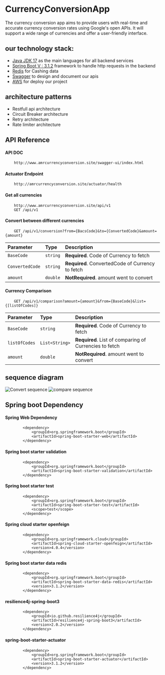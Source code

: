 # CurrencyConversionApp
The currency conversion app aims to provide users with real-time and accurate currency conversion rates using Google's 
open APIs. It will support a wide range of currencies and offer a user-friendly interface.
## our technology stack:
- [Java JDK 17](https://www.oracle.com/java/technologies/javase/jdk17-archive-downloads.html) as the main languages for all backend services
- [Spring Boot V : 3.1.2](https://spring.io/projects/spring-boot/) framework to handle http requests in the backend
- [Redis](https://redis.io/) for Cashing data
- [Swagger](http://www.amrcurrencyconversion.site/swagger-ui/index.html) to design and document our apis
- [AWS](https://eu-north-1.console.aws.amazon.com/console/home?region=eu-north-1) for deploy our project
## architecture patterns
- Restfull api architecture
- Circuit Breaker architecture
- Retry architecture
- Rate limiter architecture
## API Reference
#### API DOC
```
    http://www.amrcurrencyconversion.site/swagger-ui/index.html
```
#### Actuator Endpoint
```
    http://amrcurrencyconversion.site/actuator/health
```
#### Get all currencies
```
    http://www.amrcurrencyconversion.site/api/v1
    GET /api/v1
```
#### Convert between different currencies
```
    GET /api/v1/conversion?from={BacsCode}&to={ConvertedCode}&amount={amount}
```
| Parameter  | Type     | Description                                      |
|:-----------|:---------|:-------------------------------------------------|
| `BaseCode` | `string` | **Required**. Code of Currency to fetch          |
| `ConvertedCode` | `string` | **Required**. ConvertedCode of Currency to fetch |
| `amount` | `double` | **NotRequired**. amount went to convert             |
#### Currency Comparison
```
    GET /api/v1/comparison?amount={amount}&from={BaseCode}&list={[listOfCodes]}
```
| Parameter  | Type           | Description                                            |
|:-----------|:---------------|:-------------------------------------------------------|
| `BaseCode` | `string`       | **Required**. Code of Currency to fetch                |
| `listOfCodes` | `List<String>` | **Required**. List of comparing of Currencies to fetch |
| `amount` | `double`       | **NotRequired**. amount went to convert                |
## sequence diagram
![Convert sequence](https://drive.google.com/file/d/1xA0tTqn97rN0339U_JCd4d_M02cxYRXt/view?usp=sharing)
![compare sequence](https://drive.google.com/file/d/1HMAhSNYSphf2Pi414-a5tlPAtuFCvtkU/view?usp=sharing)


## Spring boot Dependency
#### Spring Web Dependency  
``` 
        <dependency>
            <groupId>org.springframework.boot</groupId>
            <artifactId>spring-boot-starter-web</artifactId>
        </dependency>
```
#### Spring boot starter validation
```
        <dependency>
            <groupId>org.springframework.boot</groupId>
            <artifactId>spring-boot-starter-validation</artifactId>
        </dependency>
```
#### Spring boot starter test
```
        <dependency>
            <groupId>org.springframework.boot</groupId>
            <artifactId>spring-boot-starter-test</artifactId>
            <scope>test</scope>
        </dependency>
```
#### Spring cloud starter openfeign
```
        <dependency>
            <groupId>org.springframework.cloud</groupId>
            <artifactId>spring-cloud-starter-openfeign</artifactId>
            <version>4.0.4</version>
        </dependency>
```
#### Spring boot starter data redis
```
        <dependency>
            <groupId>org.springframework.boot</groupId>
            <artifactId>spring-boot-starter-data-redis</artifactId>
            <version>3.1.2</version>
        </dependency>
```
#### resilience4j-spring-boot3
```
        <dependency>
            <groupId>io.github.resilience4j</groupId>
            <artifactId>resilience4j-spring-boot3</artifactId>
            <version>2.0.2</version>
        </dependency>
```
#### spring-boot-starter-actuator
```
        <dependency>
            <groupId>org.springframework.boot</groupId>
            <artifactId>spring-boot-starter-actuator</artifactId>
            <version>3.1.2</version>
        </dependency>
```